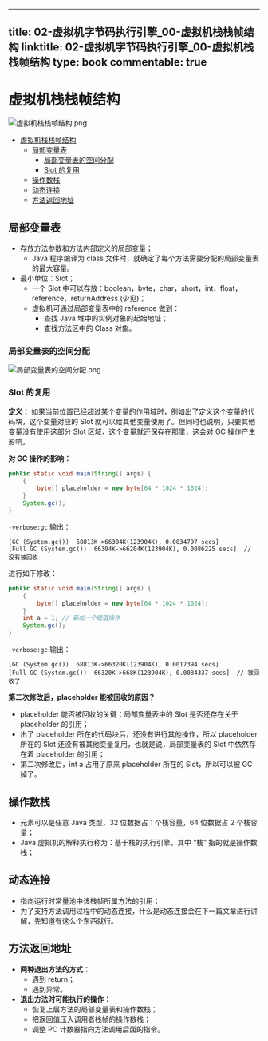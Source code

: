 
---
title: 02-虚拟机字节码执行引擎_00-虚拟机栈栈帧结构
linktitle: 02-虚拟机字节码执行引擎_00-虚拟机栈栈帧结构
type: book
commentable: true
---

# 虚拟机栈栈帧结构

![虚拟机栈栈帧结构.png](https://assets.ng-tech.icu/book/understanding-the-jvm/虚拟机栈栈帧结构.png)

<!-- TOC -->

- [虚拟机栈栈帧结构](#虚拟机栈栈帧结构)
  - [局部变量表](#局部变量表)
    - [局部变量表的空间分配](#局部变量表的空间分配)
    - [Slot 的复用](#slot-的复用)
  - [操作数栈](#操作数栈)
  - [动态连接](#动态连接)
  - [方法返回地址](#方法返回地址)

<!-- /TOC -->

## 局部变量表

- 存放方法参数和方法内部定义的局部变量；
  - Java 程序编译为 class 文件时，就确定了每个方法需要分配的局部变量表的最大容量。
- 最小单位：Slot；
  - 一个 Slot 中可以存放：boolean，byte，char，short，int，float，reference，returnAddress (少见)；
  - 虚拟机可通过局部变量表中的 reference 做到：
    - 查找 Java 堆中的实例对象的起始地址；
    - 查找方法区中的 Class 对象。

### 局部变量表的空间分配

![局部变量表的空间分配.png](https://assets.ng-tech.icu/book/understanding-the-jvm/局部变量表的空间分配.png)

### Slot 的复用

**定义：** 如果当前位置已经超过某个变量的作用域时，例如出了定义这个变量的代码块，这个变量对应的 Slot 就可以给其他变量使用了。但同时也说明，只要其他变量没有使用这部分 Slot 区域，这个变量就还保存在那里，这会对 GC 操作产生影响。

**对 GC 操作的影响：**

```java
public static void main(String[] args) {
    {
    	byte[] placeholder = new byte[64 * 1024 * 1024];
    }
    System.gc();
}
```

`-verbose:gc` 输出：

```
[GC (System.gc())  68813K->66304K(123904K), 0.0034797 secs]
[Full GC (System.gc())  66304K->66204K(123904K), 0.0086225 secs]  // 没有被回收
```

进行如下修改：

```java
public static void main(String[] args) {
    {
    	byte[] placeholder = new byte[64 * 1024 * 1024];
    }
    int a = 1; // 新加一个赋值操作
    System.gc();
}
```

`-verbose:gc` 输出：

```
[GC (System.gc())  68813K->66320K(123904K), 0.0017394 secs]
[Full GC (System.gc())  66320K->668K(123904K), 0.0084337 secs]  // 被回收了
```

**第二次修改后，placeholder 能被回收的原因？**

- placeholder 能否被回收的关键：局部变量表中的 Slot 是否还存在关于 placeholder 的引用；
- 出了 placeholder 所在的代码块后，还没有进行其他操作，所以 placeholder 所在的 Slot 还没有被其他变量复用，也就是说，局部变量表的 Slot 中依然存在着 placeholder 的引用；
- 第二次修改后，int a 占用了原来 placeholder 所在的 Slot，所以可以被 GC 掉了。

## 操作数栈

- 元素可以是任意 Java 类型，32 位数据占 1 个栈容量，64 位数据占 2 个栈容量；
- Java 虚拟机的解释执行称为：基于栈的执行引擎，其中 “栈” 指的就是操作数栈；

## 动态连接

- 指向运行时常量池中该栈帧所属方法的引用；
- 为了支持方法调用过程中的动态连接，什么是动态连接会在下一篇文章进行讲解，先知道有这么个东西就行。

## 方法返回地址

- **两种退出方法的方式：**
  - 遇到 return；
  - 遇到异常。
- **退出方法时可能执行的操作：**
  - 恢复上层方法的局部变量表和操作数栈；
  - 把返回值压入调用者栈帧的操作数栈；
  - 调整 PC 计数器指向方法调用后面的指令。

    